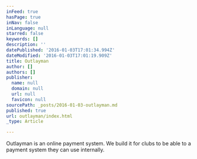 ```yaml
---
inFeed: true
hasPage: true
inNav: false
inLanguage: null
starred: false
keywords: []
description: ''
datePublished: '2016-01-03T17:01:34.994Z'
dateModified: '2016-01-03T17:01:19.909Z'
title: Outlayman
author: []
authors: []
publisher:
  name: null
  domain: null
  url: null
  favicon: null
sourcePath: _posts/2016-01-03-outlayman.md
published: true
url: outlayman/index.html
_type: Article

---
```

Outlayman is an online payment system. We build it for clubs to be able to a payment system they can use internally.